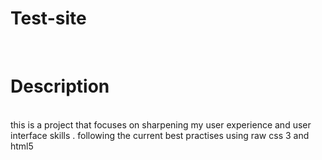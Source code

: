 # Test-site
<br>

# Description
<br>
  this is a project that focuses on sharpening my user experience and user interface skills .
  following the current best practises using raw css 3 and html5
